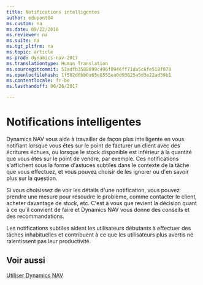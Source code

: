 ```yaml
---
title: Notifications intelligentes
author: edupont04
ms.custom: na
ms.date: 09/22/2016
ms.reviewer: na
ms.suite: na
ms.tgt_pltfrm: na
ms.topic: article
ms-prod: dynamics-nav-2017
ms.translationtype: Human Translation
ms.sourcegitcommit: 51adfb3588099c496f0946ff71da5c6fe518f070
ms.openlocfilehash: 1f582d6bb0a65e8555ea0d93625a5d3e22ad39b1
ms.contentlocale: fr-be
ms.lasthandoff: 06/26/2017

---
```


# <a name="smart-notifications"></a>Notifications intelligentes
Dynamics NAV vous aide à travailler de façon plus intelligente en vous notifiant lorsque vous êtes sur le point de facturer un client avec des écritures échues, ou lorsque le stock disponible est inférieur à la quantité que vous êtes sur le point de vendre, par exemple. Ces notifications s'affichent sous la forme d'astuces subtiles dans le contexte de la tâche que vous effectuez, et vous pouvez choisir de les ignorer ou d'en savoir plus sur la question.  

Si vous choisissez de voir les détails d'une notification, vous pouvez prendre une mesure pour résoudre le problème, comme contacter le client, acheter davantage de stock, etc. C'est à vous que revient la décision quant à ce qu'il convient de faire et Dynamics NAV vous donne des conseils et des recommandations.  

Les notifications subtiles aident les utilisateurs débutants à effectuer des tâches inhabituelles et contribuent à ce que les utilisateurs plus avertis ne ralentissent pas leur productivité.

## <a name="see-also"></a>Voir aussi
[Utiliser Dynamics NAV](ui-work-product.md)

